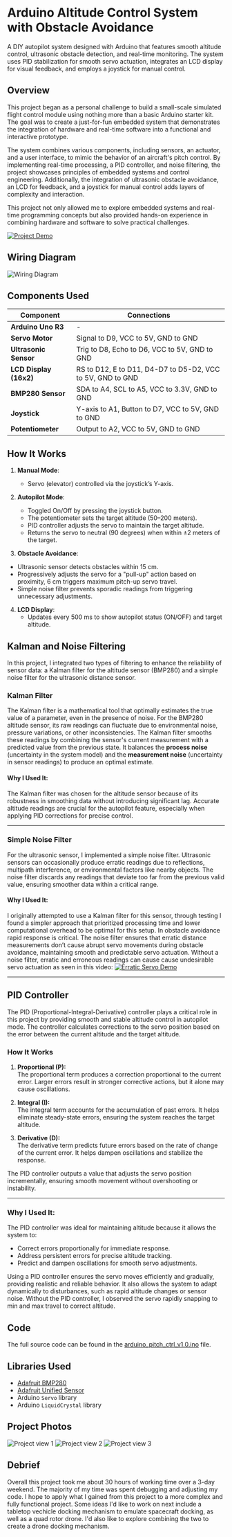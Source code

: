 # Arduino Altitude Control System with Obstacle Avoidance

A DIY autopilot system designed with Arduino that features smooth altitude control, ultrasonic obstacle detection, and real-time monitoring. The system uses PID stabilization for smooth servo actuation, integrates an LCD display for visual feedback, and employs a joystick for manual control.

## Overview

This project began as a personal challenge to build a small-scale simulated flight control module using nothing more than a basic Arduino starter kit. The goal was to create a just-for-fun embedded system that demonstrates the integration of hardware and real-time software into a functional and interactive prototype.

The system combines various components, including sensors, an actuator, and a user interface, to mimic the behavior of an aircraft's pitch control. By implementing real-time processing, a PID controller, and noise filtering, the project showcases principles of embedded systems and control engineering. Additionally, the integration of ultrasonic obstacle avoidance, an LCD for feedback, and a joystick for manual control adds layers of complexity and interaction.

This project not only allowed me to explore embedded systems and real-time programming concepts but also provided hands-on experience in combining hardware and software to solve practical challenges.

[![Project Demo](https://img.youtube.com/vi/Yk2QcMZHw5w/0.jpg)](https://youtu.be/Yk2QcMZHw5w)

## Wiring Diagram

![Wiring Diagram](pitch%20ctrl%20wiring.png)

## Components Used

| Component              | Connections |
|------------------------|-------------|
| **Arduino Uno R3**     | -           |
| **Servo Motor**        | Signal to D9, VCC to 5V, GND to GND |
| **Ultrasonic Sensor**  | Trig to D8, Echo to D6, VCC to 5V, GND to GND |
| **LCD Display (16x2)** | RS to D12, E to D11, D4-D7 to D5-D2, VCC to 5V, GND to GND |
| **BMP280 Sensor**      | SDA to A4, SCL to A5, VCC to 3.3V, GND to GND |
| **Joystick**           | Y-axis to A1, Button to D7, VCC to 5V, GND to GND |
| **Potentiometer**      | Output to A2, VCC to 5V, GND to GND |

## How It Works

1. **Manual Mode**:
   - Servo (elevator) controlled via the joystick’s Y-axis.

2. **Autopilot Mode**:
   - Toggled On/Off by pressing the joystick button.
   - The potentiometer sets the target altitude (50–200 meters).
   - PID controller adjusts the servo to maintain the target altitude.
   - Returns the servo to neutral (90 degrees) when within ±2 meters of the target.
     
3.  **Obstacle Avoidance**:
   - Ultrasonic sensor detects obstacles within 15 cm.
   - Progressively adjusts the servo for a "pull-up" action based on proximity, 6 cm triggers maximum pitch-up servo travel.
   - Simple noise filter prevents sporadic readings from triggering unnecessary adjustments.

4. **LCD Display**:
   - Updates every 500 ms to show autopilot status (ON/OFF) and target altitude.
  
## Kalman and Noise Filtering

In this project, I integrated two types of filtering to enhance the reliability of sensor data: a Kalman filter for the altitude sensor (BMP280) and a simple noise filter for the ultrasonic distance sensor.

### Kalman Filter

The Kalman filter is a mathematical tool that optimally estimates the true value of a parameter, even in the presence of noise. For the BMP280 altitude sensor, its raw readings can fluctuate due to environmental noise, pressure variations, or other inconsistencies. The Kalman filter smooths these readings by combining the sensor's current measurement with a predicted value from the previous state. It balances the **process noise** (uncertainty in the system model) and the **measurement noise** (uncertainty in sensor readings) to produce an optimal estimate.

#### Why I Used It:
The Kalman filter was chosen for the altitude sensor because of its robustness in smoothing data without introducing significant lag. Accurate altitude readings are crucial for the autopilot feature, especially when applying PID corrections for precise control. 

---

### Simple Noise Filter

For the ultrasonic sensor, I implemented a simple noise filter. Ultrasonic sensors can occasionally produce erratic readings due to reflections, multipath interference, or environmental factors like nearby objects. The noise filter discards any readings that deviate too far from the previous valid value, ensuring smoother data within a critical range.

#### Why I Used It:
I originally attempted to use a Kalman filter for this sensor, through testing I found a simpler approach that prioritized processing time and lower computational overhead to be optimal for this setup. In obstacle avoidance rapid response is critical. The noise filter ensures that erratic distance measurements don’t cause abrupt servo movements during obstacle avoidance, maintaining smooth and predictable servo actuation. Without a noise filter, erratic and erroneous readings can cause cause undesirable servo actuation as seen in this video: 
[![Erratic Servo Demo](https://img.youtube.com/vi/jnJmrNvqck0/0.jpg)](https://youtu.be/jnJmrNvqck0)

---

## PID Controller

The PID (Proportional-Integral-Derivative) controller plays a critical role in this project by providing smooth and stable altitude control in autopilot mode. The controller calculates corrections to the servo position based on the error between the current altitude and the target altitude.

### How It Works
1. **Proportional (P):**  
   The proportional term produces a correction proportional to the current error. Larger errors result in stronger corrective actions, but it alone may cause oscillations.

2. **Integral (I):**  
   The integral term accounts for the accumulation of past errors. It helps eliminate steady-state errors, ensuring the system reaches the target altitude.

3. **Derivative (D):**  
   The derivative term predicts future errors based on the rate of change of the current error. It helps dampen oscillations and stabilize the response.

The PID controller outputs a value that adjusts the servo position incrementally, ensuring smooth movement without overshooting or instability.

---

### Why I Used It:

The PID controller was ideal for maintaining altitude because it allows the system to:

- Correct errors proportionally for immediate response.
- Address persistent errors for precise altitude tracking.
- Predict and dampen oscillations for smooth servo adjustments.

Using a PID controller ensures the servo moves efficiently and gradually, providing realistic and reliable behavior. It also allows the system to adapt dynamically to disturbances, such as rapid altitude changes or sensor noise. Without the PID controller, I observed the servo rapidly snapping to min and max travel to correct altitude.

## Code

The full source code can be found in the [arduino_pitch_ctrl_v1.0.ino](arduino_pitch_ctrl_v1.0.ino) file.

## Libraries Used

- [Adafruit BMP280](https://github.com/adafruit/Adafruit_BMP280_Library)
- [Adafruit Unified Sensor](https://github.com/adafruit/Adafruit_Sensor)
- Arduino `Servo` library
- Arduino `LiquidCrystal` library

## Project Photos
![Project view 1](IMG_9490.JPEG)
![Project view 2](IMG_9491.JPEG)
![Project view 3](IMG_9492.JPEG)

## Debrief
Overall this project took me about 30 hours of working time over a 3-day weekend. The majority of my time was spent debugging and adjusting my code. I hope to apply what I gained from this project to a more complex and fully functional project. Some ideas I'd like to work on next include a tabletop vechicle docking mechanism to emulate spacecraft docking, as well as a quad rotor drone. I'd also like to explore combining the two to create a drone docking mechanism. 

